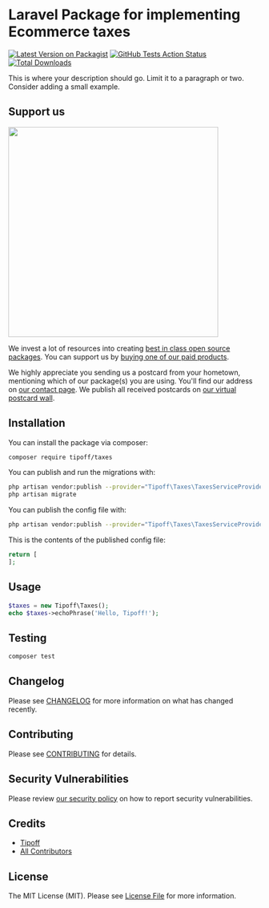 # Laravel Package for implementing Ecommerce taxes

[![Latest Version on Packagist](https://img.shields.io/packagist/v/tipoff/taxes.svg?style=flat-square)](https://packagist.org/packages/tipoff/taxes)
[![GitHub Tests Action Status](https://img.shields.io/github/workflow/status/tipoff/taxes/run-tests?label=tests)](https://github.com/tipoff/taxes/actions?query=workflow%3ATests+branch%3Amaster)
[![Total Downloads](https://img.shields.io/packagist/dt/tipoff/taxes.svg?style=flat-square)](https://packagist.org/packages/tipoff/taxes)


This is where your description should go. Limit it to a paragraph or two. Consider adding a small example.

## Support us

[<img src="https://github-ads.s3.eu-central-1.amazonaws.com/package-taxes-laravel.jpg?t=1" width="419px" />](https://spatie.be/github-ad-click/package-taxes-laravel)

We invest a lot of resources into creating [best in class open source packages](https://spatie.be/open-source). You can support us by [buying one of our paid products](https://spatie.be/open-source/support-us).

We highly appreciate you sending us a postcard from your hometown, mentioning which of our package(s) you are using. You'll find our address on [our contact page](https://spatie.be/about-us). We publish all received postcards on [our virtual postcard wall](https://spatie.be/open-source/postcards).

## Installation

You can install the package via composer:

```bash
composer require tipoff/taxes
```

You can publish and run the migrations with:

```bash
php artisan vendor:publish --provider="Tipoff\Taxes\TaxesServiceProvider" --tag="taxes-migrations"
php artisan migrate
```

You can publish the config file with:
```bash
php artisan vendor:publish --provider="Tipoff\Taxes\TaxesServiceProvider" --tag="taxes-config"
```

This is the contents of the published config file:

```php
return [
];
```

## Usage

```php
$taxes = new Tipoff\Taxes();
echo $taxes->echoPhrase('Hello, Tipoff!');
```

## Testing

```bash
composer test
```

## Changelog

Please see [CHANGELOG](CHANGELOG.md) for more information on what has changed recently.

## Contributing

Please see [CONTRIBUTING](.github/CONTRIBUTING.md) for details.

## Security Vulnerabilities

Please review [our security policy](../../security/policy) on how to report security vulnerabilities.

## Credits

- [Tipoff](https://github.com/tipoff)
- [All Contributors](../../contributors)

## License

The MIT License (MIT). Please see [License File](LICENSE.md) for more information.
